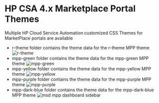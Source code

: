 # HP CSA 4.x Marketplace Portal Themes

Multiple HP Cloud Service Automation customized CSS Themes for MarketPlace portals are available

* r-theme folder contains the theme data for the r-theme MPP theme
![r-theme](https://cloud.githubusercontent.com/assets/14251830/10383884/f2afb208-6e34-11e5-913c-48edfefd022d.png)
* mpp-green folder contains the theme data for the mpp-green MPP theme
![mpp-green](https://cloud.githubusercontent.com/assets/14251830/10383886/f5365ea0-6e34-11e5-87ae-8ffc4aa3fb76.png)
* mpp-yellow folder contains the theme data for the mpp-yellow MPP theme
![mpp-yellow](https://cloud.githubusercontent.com/assets/14251830/10383888/f73bcdfc-6e34-11e5-8319-e2ae8f39baf5.png)
* mpp-purple folder contains the theme data for the mpp-purple MPP theme
![mpp-purple](https://cloud.githubusercontent.com/assets/14251830/10383890/f93ea41c-6e34-11e5-8004-ff78ac3af0a4.png)
* mpp-dark-blue folder contains the theme data for the mpp-dark-blue MPP theme
![msd mpp dashboard sidebar](https://cloud.githubusercontent.com/assets/14251830/16716597/1f173442-4701-11e6-8d0c-0e7ceeba3fc9.png)

